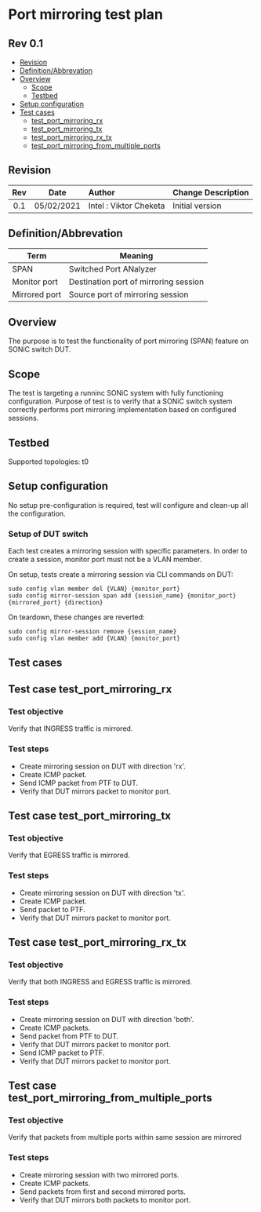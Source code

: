 # Port mirroring test plan

## Rev 0.1

- [Revision](#revision)
- [Definition/Abbrevation](#definition/abbrevation)
- [Overview](#overview)
  - [Scope](#scope)
  - [Testbed](#testbed)
- [Setup configuration](#setup-configuration)
- [Test cases](#test-cases)
  - [test_port_mirroring_rx](#Test-case-test_port_mirroring_rx)
  - [test_port_mirroring_tx](#Test-case-test_port_mirroring_tx)
  - [test_port_mirroring_rx_tx](#Test-case-test_port_mirroring_rx_tx)
  - [test_port_mirroring_from_multiple_ports](#Test-case-test_port_mirroring_from_multiple_ports)

## Revision

| Rev |     Date    |       Author            |     Change Description      |
|:---:|:-----------:|:------------------------|:----------------------------|
| 0.1 |  05/02/2021 | Intel : Viktor Cheketa  |       Initial version       |

## Definition/Abbrevation

| **Term**     | **Meaning**                            |
|--------------|----------------------------------------|
|    SPAN      | Switched Port ANalyzer                 |
| Monitor port | Destination port of mirroring session  |
| Mirrored port| Source port of mirroring session       |

## Overview

The purpose is to test the functionality of port mirroring (SPAN) feature on SONiC switch DUT.

## Scope

The test is targeting a runninc SONiC system with fully functioning configuration.
Purpose of test is to verify that a SONiC switch system correctly performs port mirroring implementation
based on configured sessions.

## Testbed

Supported topologies: t0

## Setup configuration

No setup pre-configuration is required, test will configure and clean-up all the configuration.

### Setup of DUT switch

Each test creates a mirroring session with specific parameters. In order to create a session, monitor port must not
be a VLAN member.

On setup, tests create a mirroring session via CLI commands on DUT:
```
sudo config vlan member del {VLAN} {monitor_port}
sudo config mirror-session span add {session_name} {monitor_port} {mirrored_port} {direction}
```

On teardown, these changes are reverted:
```
sudo config mirror-session remove {session_name}
sudo config vlan member add {VLAN} {monitor_port}
```
## Test cases

## Test case test_port_mirroring_rx

### Test objective

Verify that INGRESS traffic is mirrored.

### Test steps

- Create mirroring session on DUT with direction 'rx'.
- Create ICMP packet.
- Send ICMP packet from PTF to DUT.
- Verify that DUT mirrors packet to monitor port.

## Test case test_port_mirroring_tx

### Test objective

Verify that EGRESS traffic is mirrored.

### Test steps

- Create mirroring session on DUT with direction 'tx'.
- Create ICMP packet.
- Send packet to PTF.
- Verify that DUT mirrors packet to monitor port.

## Test case test_port_mirroring_rx_tx

### Test objective

Verify that both INGRESS and EGRESS traffic is mirrored.

### Test steps

- Create mirroring session on DUT with direction 'both'.
- Create ICMP packets.
- Send packet from PTF to DUT.
- Verify that DUT mirrors packet to monitor port.
- Send ICMP packet to PTF.
- Verify that DUT mirrors packet to monitor port.

## Test case test_port_mirroring_from_multiple_ports

### Test objective

Verify that packets from multiple ports within same session are mirrored

### Test steps

- Create mirroring session with two mirrored ports.
- Create ICMP packets.
- Send packets from first and second mirrored ports.
- Verify that DUT mirrors both packets to monitor port.

